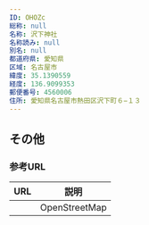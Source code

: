 ```yaml
---
ID: OHOZc
総称: null
名称: 沢下神社
名称読み: null
別名: null
都道府県: 愛知県
区域: 名古屋市
緯度: 35.1390559
経度: 136.9099353
郵便番号: 4560006
住所: 愛知県名古屋市熱田区沢下町６−１３
---
```


## その他

### 参考URL

| URL | 説明          |
| --- | ------------- |
|     | OpenStreetMap |
